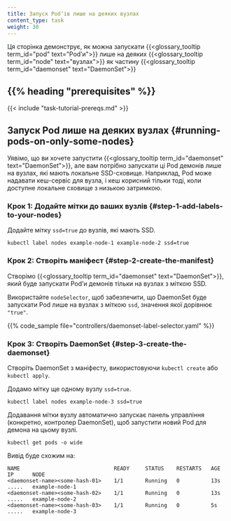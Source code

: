 ```yaml
---
title: Запуск Podʼів лише на деяких вузлах
content_type: task
weight: 30
---
```

<!-- overview -->

Ця сторінка демонструє, як можна запускати {{<glossary_tooltip term_id="pod" text="Podʼи">}} лише на деяких {{<glossary_tooltip term_id="node" text="вузлах">}} як частину {{<glossary_tooltip term_id="daemonset" text="DaemonSet">}}

## {{% heading "prerequisites" %}}

{{< include "task-tutorial-prereqs.md" >}}

## Запуск Pod лише на деяких вузлах {#running-pods-on-only-some-nodes}

Уявімо, що ви хочете запустити {{<glossary_tooltip term_id="daemonset" text="DaemonSet">}}, але вам потрібно запускати ці Pod демонів
лише на вузлах, які мають локальне SSD-сховище. Наприклад, Pod може надавати кеш-сервіс для вузла, і кеш корисний тільки тоді, коли доступне локальне сховище з низькою затримкою.

### Крок 1: Додайте мітки до ваших вузлів {#step-1-add-labels-to-your-nodes}

Додайте мітку `ssd=true` до вузлів, які мають SSD.

```shell
kubectl label nodes example-node-1 example-node-2 ssd=true
```

### Крок 2: Створіть маніфест {#step-2-create-the-manifest}

Створімо {{<glossary_tooltip term_id="daemonset" text="DaemonSet">}}, який буде запускати Podʼи демонів тільки на вузлах з міткою SSD.

Використайте `nodeSelector`, щоб забезпечити, що DaemonSet буде запускати Pod лише на вузлах з міткою `ssd`, значення якої дорівнює `"true"`.

{{% code_sample file="controllers/daemonset-label-selector.yaml" %}}

### Крок 3: Створіть DaemonSet {#step-3-create-the-daemonset}

Створіть DaemonSet з маніфесту, використовуючи `kubectl create` або `kubectl apply`.

Додамо мітку ще одному вузлу `ssd=true`.

```shell
kubectl label nodes example-node-3 ssd=true
```

Додавання мітки вузлу автоматично запускає панель управління (конкретно, контролер DaemonSet), щоб запустити новий Pod для демона на цьому вузлі.

```shell
kubectl get pods -o wide
```

Вивід буде схожим на:

```none
NAME                              READY     STATUS    RESTARTS   AGE    IP      NODE
<daemonset-name><some-hash-01>    1/1       Running   0          13s    .....   example-node-1
<daemonset-name><some-hash-02>    1/1       Running   0          13s    .....   example-node-2
<daemonset-name><some-hash-03>    1/1       Running   0          5s     .....   example-node-3
```
